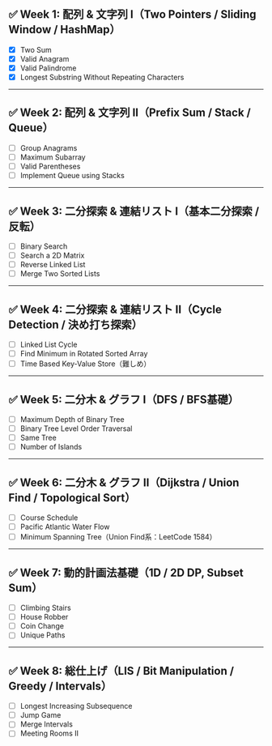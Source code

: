 ## ✅ Week 1: 配列 & 文字列 I（Two Pointers / Sliding Window / HashMap）
- [x] Two Sum
- [x] Valid Anagram
- [x] Valid Palindrome
- [x] Longest Substring Without Repeating Characters

---

## ✅ Week 2: 配列 & 文字列 II（Prefix Sum / Stack / Queue）
- [ ] Group Anagrams
- [ ] Maximum Subarray
- [ ] Valid Parentheses
- [ ] Implement Queue using Stacks

---

## ✅ Week 3: 二分探索 & 連結リスト I（基本二分探索 / 反転）
- [ ] Binary Search
- [ ] Search a 2D Matrix
- [ ] Reverse Linked List
- [ ] Merge Two Sorted Lists

---

## ✅ Week 4: 二分探索 & 連結リスト II（Cycle Detection / 決め打ち探索）
- [ ] Linked List Cycle
- [ ] Find Minimum in Rotated Sorted Array
- [ ] Time Based Key-Value Store（難しめ）

---

## ✅ Week 5: 二分木 & グラフ I（DFS / BFS基礎）
- [ ] Maximum Depth of Binary Tree
- [ ] Binary Tree Level Order Traversal
- [ ] Same Tree
- [ ] Number of Islands

---

## ✅ Week 6: 二分木 & グラフ II（Dijkstra / Union Find / Topological Sort）
- [ ] Course Schedule
- [ ] Pacific Atlantic Water Flow
- [ ] Minimum Spanning Tree（Union Find系：LeetCode 1584）

---

## ✅ Week 7: 動的計画法基礎（1D / 2D DP, Subset Sum）
- [ ] Climbing Stairs
- [ ] House Robber
- [ ] Coin Change
- [ ] Unique Paths

---

## ✅ Week 8: 総仕上げ（LIS / Bit Manipulation / Greedy / Intervals）
- [ ] Longest Increasing Subsequence
- [ ] Jump Game
- [ ] Merge Intervals
- [ ] Meeting Rooms II